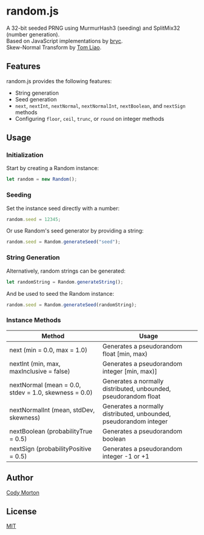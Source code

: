 random.js
==========

A 32-bit seeded PRNG using MurmurHash3 (seeding) and SplitMix32 (number generation). \
Based on JavaScript implementations by [bryc](<https://github.com/bryc/code/blob/master/jshash/PRNGs.md>). \
Skew-Normal Transform by [Tom Liao](<https://spin.atomicobject.com/2019/09/30/skew-normal-prng-javascript/>).

Features
--------

random.js provides the following features:

* String generation
* Seed generation
* `next`, `nextInt`, `nextNormal`, `nextNormalInt`, `nextBoolean`, and `nextSign` methods
* Configuring `floor`, `ceil`, `trunc`, or `round` on integer methods

Usage
-----

### Initialization ###

Start by creating a Random instance:

``` js
let random = new Random();
```

### Seeding ###

Set the instance seed directly with a number:

``` js
random.seed = 12345;
```

Or use Random's seed generator by providing a string:

``` js
random.seed = Random.generateSeed("seed");
```

### String Generation ###

Alternatively, random strings can be generated:

``` js
let randomString = Random.generateString();
```

And be used to seed the Random instance:

``` js
random.seed = Random.generateSeed(randomString);
```

### Instance Methods ###

Method | Usage
----- | -----
next (min = 0.0, max = 1.0) | Generates a pseudorandom float [min, max)
nextInt (min, max, maxInclusive = false) | Generates a pseudorandom integer [min, max)]
nextNormal (mean = 0.0, stdev = 1.0, skewness = 0.0) | Generates a normally distributed, unbounded, pseudorandom float
nextNormalInt (mean, stdDev, skewness) | Generates a normally distributed, unbounded, pseudorandom integer
nextBoolean (probabilityTrue = 0.5) | Generates a pseudorandom boolean
nextSign (probabilityPositive = 0.5) | Generates a pseudorandom integer -1 or +1

Author
------

[Cody Morton](https://github.com/kxirk)

License
-------

[MIT](LICENSE)

